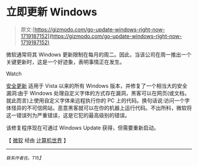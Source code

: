 # 立即更新 Windows

> 原文:[https://gizmodo.com/go-update-windows-right-now-1719187152](https://gizmodo.com/go-update-windows-right-now-1719187152)

微软通常将其 Windows 更新限制在每月的周二。因此，当该公司在周一推出一个关键更新时，这是一个好迹象，表明事情正在发生。

Watch

[安全更新](https://technet.microsoft.com/library/security/MS15-078) 适用于 Vista 以来的所有 Windows 版本，并修复了一个相当大的安全漏洞:由于 Windows 处理自定义字体的方式存在漏洞，黑客可以在网页(或文档，就此而言)上使用自定义字体来远程执行你的 PC 上的代码。换句话说:访问一个字体怪异的不可信网站，恶意黑客就可以在你的机器上运行代码。不出所料，微软将这一错误列为严重错误，这是它犯的最高级别的错误。

该修复程序现在可通过 Windows Update 获得，但需要重新启动。

【 [微软](https://technet.microsoft.com/library/security/MS15-078) 经由 [计算机世界](http://www.computerworld.com/article/2949589/malware-vulnerabilities/microsoft-patches-windows-zero-day-found-in-hacking-teams-leaked-docs.html) 】

* * *

<small>*联系作者在*</small>[<small></small>](mailto:chris@gizmodo.com)*<small>*。*T15】</small>*